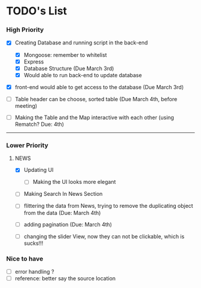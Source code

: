 # TODO's List

### High Priority
- [x] Creating Database and running script in the back-end 
    - [x] Mongoose: remember to whitelist
    - [x] Express 
    - [x] Database Structure (Due March 3rd) 
    - [x] Would able to run back-end to update database

- [x] front-end would able to get access to the database (Due March 3rd)

- [ ] Table header can be choose, sorted table (Due March 4th, before meeting)

- [ ] Making the Table and the Map interactive with each other (using Rematch? Due: 4th)

--------------

### Lower Priority
1. NEWS
    - [x] Updating UI
      - [ ] Making the UI looks more elegant 
    - [ ] Making Search In News Section
    - [ ] flittering the data from News, trying to remove the duplicating object from the data (Due: March 4th)
    - [ ] adding pagination (Due: March 4th)
    - [ ] changing the slider View, now they can not be clickable, which is sucks!!! 


### Nice to have
- [ ] error handling ?
- [ ] reference: better say the source location